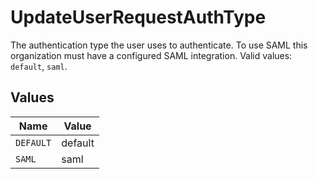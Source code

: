 # UpdateUserRequestAuthType

The authentication type the user uses to authenticate. To use SAML this organization must have a configured SAML integration. Valid values: `default`, `saml`.


## Values

| Name      | Value     |
| --------- | --------- |
| `DEFAULT` | default   |
| `SAML`    | saml      |